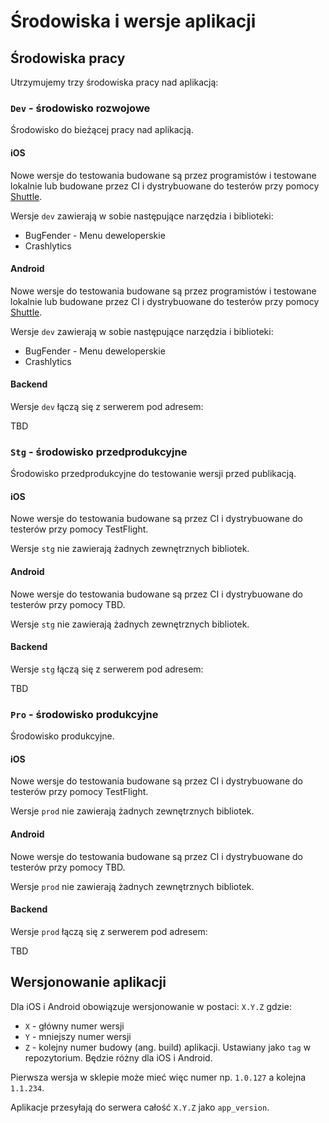 # Środowiska i wersje aplikacji

## Środowiska pracy

Utrzymujemy trzy środowiska pracy nad aplikacją:

### `Dev` - środowisko rozwojowe

Środowisko do bieżącej pracy nad aplikacją. 

#### iOS

Nowe wersje do testowania budowane są przez programistów i testowane lokalnie lub budowane przez CI i dystrybuowane do testerów przy pomocy [Shuttle](https://www.polidea.com/blog/our-app-distribution-tool-open-sourced-shuttle-case-study/).

Wersje `dev` zawierają w sobie następujące narzędzia i biblioteki:
* BugFender - Menu deweloperskie
* Crashlytics

#### Android

Nowe wersje do testowania budowane są przez programistów i testowane lokalnie lub budowane przez CI i dystrybuowane do testerów przy pomocy [Shuttle](https://www.polidea.com/blog/our-app-distribution-tool-open-sourced-shuttle-case-study/).

Wersje `dev` zawierają w sobie następujące narzędzia i biblioteki:
* BugFender - Menu deweloperskie
* Crashlytics

#### Backend

Wersje `dev` łączą się z serwerem pod adresem:

TBD

### `Stg` - środowisko przedprodukcyjne

Środowisko przedprodukcyjne do testowanie wersji przed publikacją.

#### iOS

Nowe wersje do testowania budowane są przez CI i dystrybuowane do testerów przy pomocy TestFlight.

Wersje `stg` nie zawierają żadnych zewnętrznych bibliotek.

#### Android

Nowe wersje do testowania budowane są przez CI i dystrybuowane do testerów przy pomocy TBD.

Wersje `stg` nie zawierają żadnych zewnętrznych bibliotek.

#### Backend

Wersje `stg` łączą się z serwerem pod adresem:

TBD

### `Pro` - środowisko produkcyjne

Środowisko produkcyjne.

#### iOS

Nowe wersje do testowania budowane są przez CI i dystrybuowane do testerów przy pomocy TestFlight.

Wersje `prod` nie zawierają żadnych zewnętrznych bibliotek.

#### Android

Nowe wersje do testowania budowane są przez CI i dystrybuowane do testerów przy pomocy TBD.

Wersje `prod` nie zawierają żadnych zewnętrznych bibliotek.

#### Backend

Wersje `prod` łączą się z serwerem pod adresem:

TBD

## Wersjonowanie aplikacji

Dla iOS i Android obowiązuje wersjonowanie w postaci: `X.Y.Z` gdzie:
* `X` - główny numer wersji
* `Y` - mniejszy numer wersji
* `Z` - kolejny numer budowy (ang. build) aplikacji. Ustawiany jako `tag` w repozytorium. Będzie różny dla iOS i Android.

Pierwsza wersja w sklepie może mieć więc numer np. `1.0.127` a kolejna `1.1.234`.

Aplikacje przesyłają do serwera całość `X.Y.Z` jako `app_version`.
